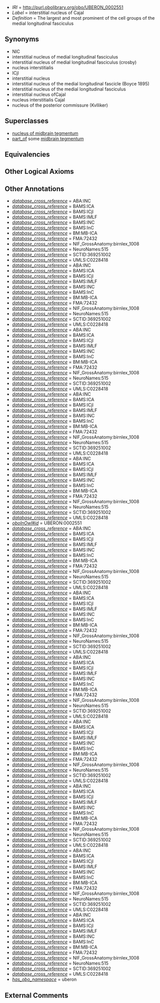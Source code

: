  * *IRI* = http://purl.obolibrary.org/obo/UBERON_0002551
 * *Label* = interstitial nucleus of Cajal
 * *Definition* = The largest and most prominent of the cell groups of the medial longitudinal fasciculus

## Synonyms

 * NIC
 * interstitial nucleus of medial longitudinal fasciculus
 * interstitial nucleus of medial longitudinal fasciculus (crosby)
 * nucleus interstitialis
 * ICjl
 * interstitial nucleus
 * interstitial nucleus of the medial longitudinal fascicle (Boyce 1895)
 * interstitial nucleus of the medial longitudinal fasciculus
 * interstitial nucleus ofCajal
 * nucleus interstitialis Cajal
 * nucleus of the posterior commissure (Kvlliker)

## Superclasses

 * [nucleus of midbrain tegmentum](../../UBERON/14/UBERON_0007414.md)
 * [part_of](../../BFO/50/BFO_0000050.md) some [midbrain tegmentum](../../UBERON/43/UBERON_0001943.md)

## Equivalencies


## Other Logical Axioms


## Other Annotations

 * *[database_cross_reference](../../ef/oboInOwl#hasDbXref.md)* = ABA:INC
 * *[database_cross_reference](../../ef/oboInOwl#hasDbXref.md)* = BAMS:ICA
 * *[database_cross_reference](../../ef/oboInOwl#hasDbXref.md)* = BAMS:ICjl
 * *[database_cross_reference](../../ef/oboInOwl#hasDbXref.md)* = BAMS:IMLF
 * *[database_cross_reference](../../ef/oboInOwl#hasDbXref.md)* = BAMS:INC
 * *[database_cross_reference](../../ef/oboInOwl#hasDbXref.md)* = BAMS:InC
 * *[database_cross_reference](../../ef/oboInOwl#hasDbXref.md)* = BM:MB-ICA
 * *[database_cross_reference](../../ef/oboInOwl#hasDbXref.md)* = FMA:72432
 * *[database_cross_reference](../../ef/oboInOwl#hasDbXref.md)* = NIF_GrossAnatomy:birnlex_1008
 * *[database_cross_reference](../../ef/oboInOwl#hasDbXref.md)* = NeuroNames:515
 * *[database_cross_reference](../../ef/oboInOwl#hasDbXref.md)* = SCTID:369251002
 * *[database_cross_reference](../../ef/oboInOwl#hasDbXref.md)* = UMLS:C0228418
 * *[database_cross_reference](../../ef/oboInOwl#hasDbXref.md)* = ABA:INC
 * *[database_cross_reference](../../ef/oboInOwl#hasDbXref.md)* = BAMS:ICA
 * *[database_cross_reference](../../ef/oboInOwl#hasDbXref.md)* = BAMS:ICjl
 * *[database_cross_reference](../../ef/oboInOwl#hasDbXref.md)* = BAMS:IMLF
 * *[database_cross_reference](../../ef/oboInOwl#hasDbXref.md)* = BAMS:INC
 * *[database_cross_reference](../../ef/oboInOwl#hasDbXref.md)* = BAMS:InC
 * *[database_cross_reference](../../ef/oboInOwl#hasDbXref.md)* = BM:MB-ICA
 * *[database_cross_reference](../../ef/oboInOwl#hasDbXref.md)* = FMA:72432
 * *[database_cross_reference](../../ef/oboInOwl#hasDbXref.md)* = NIF_GrossAnatomy:birnlex_1008
 * *[database_cross_reference](../../ef/oboInOwl#hasDbXref.md)* = NeuroNames:515
 * *[database_cross_reference](../../ef/oboInOwl#hasDbXref.md)* = SCTID:369251002
 * *[database_cross_reference](../../ef/oboInOwl#hasDbXref.md)* = UMLS:C0228418
 * *[database_cross_reference](../../ef/oboInOwl#hasDbXref.md)* = ABA:INC
 * *[database_cross_reference](../../ef/oboInOwl#hasDbXref.md)* = BAMS:ICA
 * *[database_cross_reference](../../ef/oboInOwl#hasDbXref.md)* = BAMS:ICjl
 * *[database_cross_reference](../../ef/oboInOwl#hasDbXref.md)* = BAMS:IMLF
 * *[database_cross_reference](../../ef/oboInOwl#hasDbXref.md)* = BAMS:INC
 * *[database_cross_reference](../../ef/oboInOwl#hasDbXref.md)* = BAMS:InC
 * *[database_cross_reference](../../ef/oboInOwl#hasDbXref.md)* = BM:MB-ICA
 * *[database_cross_reference](../../ef/oboInOwl#hasDbXref.md)* = FMA:72432
 * *[database_cross_reference](../../ef/oboInOwl#hasDbXref.md)* = NIF_GrossAnatomy:birnlex_1008
 * *[database_cross_reference](../../ef/oboInOwl#hasDbXref.md)* = NeuroNames:515
 * *[database_cross_reference](../../ef/oboInOwl#hasDbXref.md)* = SCTID:369251002
 * *[database_cross_reference](../../ef/oboInOwl#hasDbXref.md)* = UMLS:C0228418
 * *[database_cross_reference](../../ef/oboInOwl#hasDbXref.md)* = ABA:INC
 * *[database_cross_reference](../../ef/oboInOwl#hasDbXref.md)* = BAMS:ICA
 * *[database_cross_reference](../../ef/oboInOwl#hasDbXref.md)* = BAMS:ICjl
 * *[database_cross_reference](../../ef/oboInOwl#hasDbXref.md)* = BAMS:IMLF
 * *[database_cross_reference](../../ef/oboInOwl#hasDbXref.md)* = BAMS:INC
 * *[database_cross_reference](../../ef/oboInOwl#hasDbXref.md)* = BAMS:InC
 * *[database_cross_reference](../../ef/oboInOwl#hasDbXref.md)* = BM:MB-ICA
 * *[database_cross_reference](../../ef/oboInOwl#hasDbXref.md)* = FMA:72432
 * *[database_cross_reference](../../ef/oboInOwl#hasDbXref.md)* = NIF_GrossAnatomy:birnlex_1008
 * *[database_cross_reference](../../ef/oboInOwl#hasDbXref.md)* = NeuroNames:515
 * *[database_cross_reference](../../ef/oboInOwl#hasDbXref.md)* = SCTID:369251002
 * *[database_cross_reference](../../ef/oboInOwl#hasDbXref.md)* = UMLS:C0228418
 * *[database_cross_reference](../../ef/oboInOwl#hasDbXref.md)* = ABA:INC
 * *[database_cross_reference](../../ef/oboInOwl#hasDbXref.md)* = BAMS:ICA
 * *[database_cross_reference](../../ef/oboInOwl#hasDbXref.md)* = BAMS:ICjl
 * *[database_cross_reference](../../ef/oboInOwl#hasDbXref.md)* = BAMS:IMLF
 * *[database_cross_reference](../../ef/oboInOwl#hasDbXref.md)* = BAMS:INC
 * *[database_cross_reference](../../ef/oboInOwl#hasDbXref.md)* = BAMS:InC
 * *[database_cross_reference](../../ef/oboInOwl#hasDbXref.md)* = BM:MB-ICA
 * *[database_cross_reference](../../ef/oboInOwl#hasDbXref.md)* = FMA:72432
 * *[database_cross_reference](../../ef/oboInOwl#hasDbXref.md)* = NIF_GrossAnatomy:birnlex_1008
 * *[database_cross_reference](../../ef/oboInOwl#hasDbXref.md)* = NeuroNames:515
 * *[database_cross_reference](../../ef/oboInOwl#hasDbXref.md)* = SCTID:369251002
 * *[database_cross_reference](../../ef/oboInOwl#hasDbXref.md)* = UMLS:C0228418
 * *[oboInOwl#id](../../id/oboInOwl#id.md)* = UBERON:0002551
 * *[database_cross_reference](../../ef/oboInOwl#hasDbXref.md)* = ABA:INC
 * *[database_cross_reference](../../ef/oboInOwl#hasDbXref.md)* = BAMS:ICA
 * *[database_cross_reference](../../ef/oboInOwl#hasDbXref.md)* = BAMS:ICjl
 * *[database_cross_reference](../../ef/oboInOwl#hasDbXref.md)* = BAMS:IMLF
 * *[database_cross_reference](../../ef/oboInOwl#hasDbXref.md)* = BAMS:INC
 * *[database_cross_reference](../../ef/oboInOwl#hasDbXref.md)* = BAMS:InC
 * *[database_cross_reference](../../ef/oboInOwl#hasDbXref.md)* = BM:MB-ICA
 * *[database_cross_reference](../../ef/oboInOwl#hasDbXref.md)* = FMA:72432
 * *[database_cross_reference](../../ef/oboInOwl#hasDbXref.md)* = NIF_GrossAnatomy:birnlex_1008
 * *[database_cross_reference](../../ef/oboInOwl#hasDbXref.md)* = NeuroNames:515
 * *[database_cross_reference](../../ef/oboInOwl#hasDbXref.md)* = SCTID:369251002
 * *[database_cross_reference](../../ef/oboInOwl#hasDbXref.md)* = UMLS:C0228418
 * *[database_cross_reference](../../ef/oboInOwl#hasDbXref.md)* = ABA:INC
 * *[database_cross_reference](../../ef/oboInOwl#hasDbXref.md)* = BAMS:ICA
 * *[database_cross_reference](../../ef/oboInOwl#hasDbXref.md)* = BAMS:ICjl
 * *[database_cross_reference](../../ef/oboInOwl#hasDbXref.md)* = BAMS:IMLF
 * *[database_cross_reference](../../ef/oboInOwl#hasDbXref.md)* = BAMS:INC
 * *[database_cross_reference](../../ef/oboInOwl#hasDbXref.md)* = BAMS:InC
 * *[database_cross_reference](../../ef/oboInOwl#hasDbXref.md)* = BM:MB-ICA
 * *[database_cross_reference](../../ef/oboInOwl#hasDbXref.md)* = FMA:72432
 * *[database_cross_reference](../../ef/oboInOwl#hasDbXref.md)* = NIF_GrossAnatomy:birnlex_1008
 * *[database_cross_reference](../../ef/oboInOwl#hasDbXref.md)* = NeuroNames:515
 * *[database_cross_reference](../../ef/oboInOwl#hasDbXref.md)* = SCTID:369251002
 * *[database_cross_reference](../../ef/oboInOwl#hasDbXref.md)* = UMLS:C0228418
 * *[database_cross_reference](../../ef/oboInOwl#hasDbXref.md)* = ABA:INC
 * *[database_cross_reference](../../ef/oboInOwl#hasDbXref.md)* = BAMS:ICA
 * *[database_cross_reference](../../ef/oboInOwl#hasDbXref.md)* = BAMS:ICjl
 * *[database_cross_reference](../../ef/oboInOwl#hasDbXref.md)* = BAMS:IMLF
 * *[database_cross_reference](../../ef/oboInOwl#hasDbXref.md)* = BAMS:INC
 * *[database_cross_reference](../../ef/oboInOwl#hasDbXref.md)* = BAMS:InC
 * *[database_cross_reference](../../ef/oboInOwl#hasDbXref.md)* = BM:MB-ICA
 * *[database_cross_reference](../../ef/oboInOwl#hasDbXref.md)* = FMA:72432
 * *[database_cross_reference](../../ef/oboInOwl#hasDbXref.md)* = NIF_GrossAnatomy:birnlex_1008
 * *[database_cross_reference](../../ef/oboInOwl#hasDbXref.md)* = NeuroNames:515
 * *[database_cross_reference](../../ef/oboInOwl#hasDbXref.md)* = SCTID:369251002
 * *[database_cross_reference](../../ef/oboInOwl#hasDbXref.md)* = UMLS:C0228418
 * *[database_cross_reference](../../ef/oboInOwl#hasDbXref.md)* = ABA:INC
 * *[database_cross_reference](../../ef/oboInOwl#hasDbXref.md)* = BAMS:ICA
 * *[database_cross_reference](../../ef/oboInOwl#hasDbXref.md)* = BAMS:ICjl
 * *[database_cross_reference](../../ef/oboInOwl#hasDbXref.md)* = BAMS:IMLF
 * *[database_cross_reference](../../ef/oboInOwl#hasDbXref.md)* = BAMS:INC
 * *[database_cross_reference](../../ef/oboInOwl#hasDbXref.md)* = BAMS:InC
 * *[database_cross_reference](../../ef/oboInOwl#hasDbXref.md)* = BM:MB-ICA
 * *[database_cross_reference](../../ef/oboInOwl#hasDbXref.md)* = FMA:72432
 * *[database_cross_reference](../../ef/oboInOwl#hasDbXref.md)* = NIF_GrossAnatomy:birnlex_1008
 * *[database_cross_reference](../../ef/oboInOwl#hasDbXref.md)* = NeuroNames:515
 * *[database_cross_reference](../../ef/oboInOwl#hasDbXref.md)* = SCTID:369251002
 * *[database_cross_reference](../../ef/oboInOwl#hasDbXref.md)* = UMLS:C0228418
 * *[database_cross_reference](../../ef/oboInOwl#hasDbXref.md)* = ABA:INC
 * *[database_cross_reference](../../ef/oboInOwl#hasDbXref.md)* = BAMS:ICA
 * *[database_cross_reference](../../ef/oboInOwl#hasDbXref.md)* = BAMS:ICjl
 * *[database_cross_reference](../../ef/oboInOwl#hasDbXref.md)* = BAMS:IMLF
 * *[database_cross_reference](../../ef/oboInOwl#hasDbXref.md)* = BAMS:INC
 * *[database_cross_reference](../../ef/oboInOwl#hasDbXref.md)* = BAMS:InC
 * *[database_cross_reference](../../ef/oboInOwl#hasDbXref.md)* = BM:MB-ICA
 * *[database_cross_reference](../../ef/oboInOwl#hasDbXref.md)* = FMA:72432
 * *[database_cross_reference](../../ef/oboInOwl#hasDbXref.md)* = NIF_GrossAnatomy:birnlex_1008
 * *[database_cross_reference](../../ef/oboInOwl#hasDbXref.md)* = NeuroNames:515
 * *[database_cross_reference](../../ef/oboInOwl#hasDbXref.md)* = SCTID:369251002
 * *[database_cross_reference](../../ef/oboInOwl#hasDbXref.md)* = UMLS:C0228418
 * *[database_cross_reference](../../ef/oboInOwl#hasDbXref.md)* = ABA:INC
 * *[database_cross_reference](../../ef/oboInOwl#hasDbXref.md)* = BAMS:ICA
 * *[database_cross_reference](../../ef/oboInOwl#hasDbXref.md)* = BAMS:ICjl
 * *[database_cross_reference](../../ef/oboInOwl#hasDbXref.md)* = BAMS:IMLF
 * *[database_cross_reference](../../ef/oboInOwl#hasDbXref.md)* = BAMS:INC
 * *[database_cross_reference](../../ef/oboInOwl#hasDbXref.md)* = BAMS:InC
 * *[database_cross_reference](../../ef/oboInOwl#hasDbXref.md)* = BM:MB-ICA
 * *[database_cross_reference](../../ef/oboInOwl#hasDbXref.md)* = FMA:72432
 * *[database_cross_reference](../../ef/oboInOwl#hasDbXref.md)* = NIF_GrossAnatomy:birnlex_1008
 * *[database_cross_reference](../../ef/oboInOwl#hasDbXref.md)* = NeuroNames:515
 * *[database_cross_reference](../../ef/oboInOwl#hasDbXref.md)* = SCTID:369251002
 * *[database_cross_reference](../../ef/oboInOwl#hasDbXref.md)* = UMLS:C0228418
 * *[database_cross_reference](../../ef/oboInOwl#hasDbXref.md)* = ABA:INC
 * *[database_cross_reference](../../ef/oboInOwl#hasDbXref.md)* = BAMS:ICA
 * *[database_cross_reference](../../ef/oboInOwl#hasDbXref.md)* = BAMS:ICjl
 * *[database_cross_reference](../../ef/oboInOwl#hasDbXref.md)* = BAMS:IMLF
 * *[database_cross_reference](../../ef/oboInOwl#hasDbXref.md)* = BAMS:INC
 * *[database_cross_reference](../../ef/oboInOwl#hasDbXref.md)* = BAMS:InC
 * *[database_cross_reference](../../ef/oboInOwl#hasDbXref.md)* = BM:MB-ICA
 * *[database_cross_reference](../../ef/oboInOwl#hasDbXref.md)* = FMA:72432
 * *[database_cross_reference](../../ef/oboInOwl#hasDbXref.md)* = NIF_GrossAnatomy:birnlex_1008
 * *[database_cross_reference](../../ef/oboInOwl#hasDbXref.md)* = NeuroNames:515
 * *[database_cross_reference](../../ef/oboInOwl#hasDbXref.md)* = SCTID:369251002
 * *[database_cross_reference](../../ef/oboInOwl#hasDbXref.md)* = UMLS:C0228418
 * *[has_obo_namespace](../../ce/oboInOwl#hasOBONamespace.md)* = uberon

## External Comments

